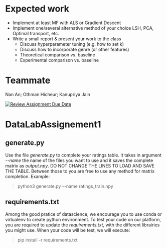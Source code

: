 # Expected work
- Implement at least MF with ALS or Gradient Descent
- Implement one/several alternative method of your choice
LSH, PCA, Optimal transport, etc.
- Write a small report & present your work to the class
  - Discuss hyperparameter tuning (e.g. how to set k)
  - Discuss how to incorporate genre (or other features)
  - Theoretical comparison vs. baseline
  - Experimental comparison vs. baseline



# Teammate
Nan An;
Othman Hicheur;
Kanupriya Jain



[![Review Assignment Due Date](https://classroom.github.com/assets/deadline-readme-button-22041afd0340ce965d47ae6ef1cefeee28c7c493a6346c4f15d667ab976d596c.svg)](https://classroom.github.com/a/D8_KJwUP)
# DataLabAssignement1

## generate.py
Use the file *generate.py* to complete your ratings table. 
It takes in argument *--name* the name of the files you want to use and it saves the complete matrix as *output.npy*.
DO NOT CHANGE THE LINES TO LOAD AND SAVE THE TABLE. Between those to you are free to use any method for matrix completion. 
Example:
  > python3 generate.py --name ratings_train.npy

## requirements.txt
Among the good pratice of datascience, we encourage you to use conda or virtualenv to create python environment. 
To test your code on our platform, you are required to update the *requirements.txt*, with the different librairies you might use. 
When your code will be test, we will execute: 
  > pip install -r requirements.txt
